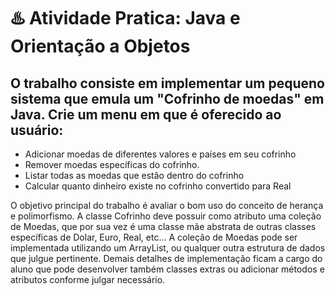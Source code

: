 # ♨️ Atividade Pratica: Java e Orientação a Objetos



## O trabalho consiste em implementar um pequeno sistema que emula um "Cofrinho de moedas" em Java. Crie um menu em que é oferecido ao usuário:

- Adicionar moedas de diferentes valores e países em seu cofrinho 
- Remover moedas específicas do cofrinho.
- Listar todas as moedas que estão dentro do cofrinho
- Calcular quanto dinheiro existe no cofrinho convertido para Real

O objetivo principal do trabalho é avaliar o bom uso do conceito de herança e
polimorfismo.
A classe Cofrinho deve possuir como atributo uma coleção de Moedas, que por sua
vez é uma classe mãe abstrata de outras classes específicas de Dolar, Euro, Real, etc... A
coleção de Moedas pode ser implementada utilizando um ArrayList, ou qualquer outra
estrutura de dados que julgue pertinente.
Demais detalhes de implementação ficam a cargo do aluno que pode desenvolver
também classes extras ou adicionar métodos e atributos conforme julgar necessário.


